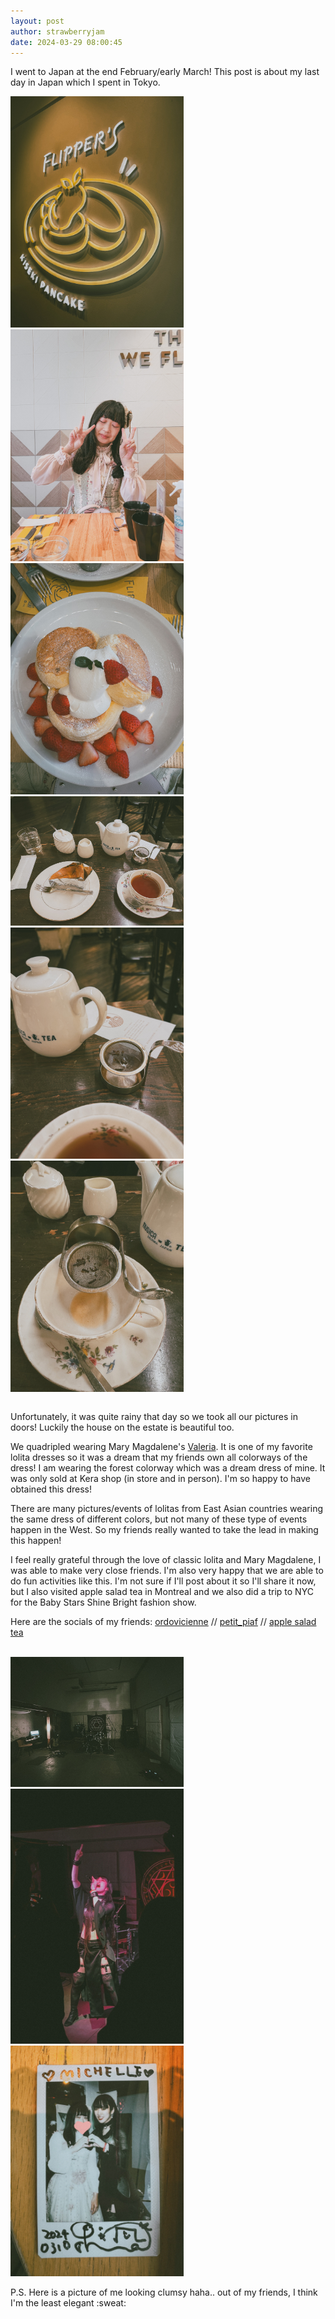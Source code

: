 ```yaml
---
layout: post
author: strawberryjam
date: 2024-03-29 08:00:45
---
```

<p>I went to Japan at the end February/early March! This post is about my last day in Japan which I spent in Tokyo.</p>

<table class="table">
<tr>
<img src="/assets/japan2024/IMG_0317.jpg" class="img-rounded img-responsive center-block" style="max-height: 55%; max-width: 55%;"><br>
<img src="/assets/japan2024/IMG_0318.jpg" class="img-rounded img-responsive center-block" style="max-height: 55%; max-width: 55%;"><br>
</tr>
<tr>
<img src="/assets/japan2024/IMG_0325.jpg" class="img-rounded img-responsive center-block" style="max-height: 55%; max-width: 55%;"><br>
<img src="/assets/japan2024/IMG_0334.jpg" class="img-rounded img-responsive center-block" style="max-height: 55%; max-width: 55%;"><br>
</tr>
<tr>
<img src="/assets/japan2024/IMG_0335.jpg" class="img-rounded img-responsive center-block" style="max-height: 55%; max-width: 55%;"><br>
</tr>
<tr>
<img src="/assets/japan2024/IMG_0336.jpg" class="img-rounded img-responsive center-block" style="max-height: 55%; max-width: 55%;"><br>
</tr>
</table>

<p>Unfortunately, it was quite rainy that day so we took all our pictures in doors! Luckily the house on the estate is beautiful too.</p>
<p>We quadripled wearing Mary Magdalene's <a href="https://lolibrary.org/items/mary-magdalene-valeria-jsk">Valeria</a>. It is one of my favorite lolita dresses so it was a dream that my friends own all colorways of the dress! I am wearing the forest colorway which was a dream dress of mine. It was only sold at Kera shop (in store and in person). I'm so happy to have obtained this dress!</p>
<p>There are many pictures/events of lolitas from East Asian countries wearing the same dress of different colors, but not many of these type of events happen in the West. So my friends really wanted to take the lead in making this happen!</p>
<p>I feel really grateful through the love of classic lolita and Mary Magdalene, I was able to make very close friends. I'm also very happy that we are able to do fun activities like this. I'm not sure if I'll post about it so I'll share it now, but I also visited apple salad tea in Montreal and we also did a trip to NYC for the Baby Stars Shine Bright fashion show.</p>
<p>Here are the socials of my friends:
<a href="https://www.instagram.com/ordovicienne/">ordovicienne</a> //
<a href="https://www.instagram.com/petit_piaf/">petit_piaf</a> // <a href="https://www.instagram.com/applesaladtea/">apple salad tea</a> 
</p>
<br>
<img src="/assets/japan2024/IMG_1586.jpg" class="img-rounded img-responsive center-block" style="max-height: 55%; max-width: 55%;"><br>
<img src="/assets/japan2024/IMG_1579.jpg" class="img-rounded img-responsive center-block" style="max-height: 55%; max-width: 55%;"><br>
<img src="/assets/japan2024/IMG_0342.jpg" class="img-rounded img-responsive center-block" style="max-height: 55%; max-width: 55%;"><br>
<p>P.S. Here is a picture of me looking clumsy haha.. out of my friends, I think I'm the least elegant :sweat:</p>